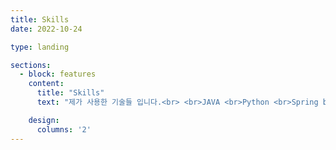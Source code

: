 ```yaml
---
title: Skills
date: 2022-10-24

type: landing

sections:
  - block: features
    content:
      title: "Skills"
      text: "제가 사용한 기술들 입니다.<br> <br>JAVA <br>Python <br>Spring boot <br>C# <br>C++"

    design:
      columns: '2'
---
```

